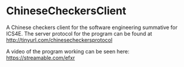 # ChineseCheckersClient
A Chinese checkers client for the software engineering summative for ICS4E.
The server protocol for the program can be found at http://tinyurl.com/chinesecheckersprotocol

A video of the program working can be seen here: https://streamable.com/efxr
